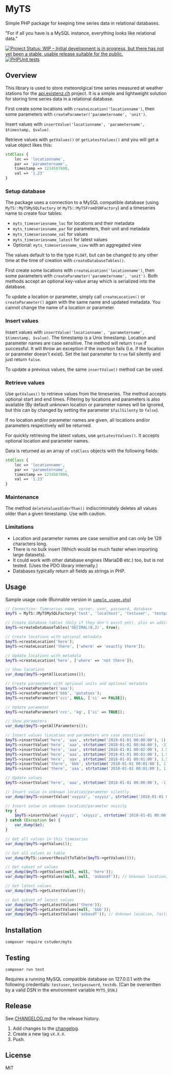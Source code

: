 # MyTS

Simple PHP package for keeping time series data in relational databases.

"For if all you have is a MySQL instance, everything looks like relational data."

[![Project Status: WIP – Initial development is in progress, but there has not yet been a stable, usable release suitable for the public.](https://www.repostatus.org/badges/latest/wip.svg)](https://www.repostatus.org/) [![PHPUnit tests](https://github.com/cstuder/php-skeleton/actions/workflows/test.yml/badge.svg)](https://github.com/cstuder/php-skeleton/actions/workflows/test.yml)

## Overview

This library is used to store meteorolgical time series measured at weather stations for the [api.existenz.ch](https://api.existenz.ch) project. It is a simple and lightweight solution for storing time series data in a relational database.

First create some locations with `createLocation('locationname')`, then some parameters with `createParameter('parametername', 'unit')`. 

Insert values with `insertValue('locationname', 'parametername', $timestamp, $value)`.

Retrieve values with `getValues()` or `getLatestValues()` and you will get a value object likes this:

```php
stdClass {
    loc => 'locationname',
    par => 'parametername',
    timestamp => 1234567890,
    val => '1.23'
}
```

### Setup database

The package uses a connection to a MySQL compatible database (using `MyTS::MyTSMySQLFactory` or `MyTS::MyTSFromDSNFactory`) and a timeseries name to create four tables:

- `myts_timeseriesname_loc` for locations and their metadata
- `myts_timeseriesname_par` for parameters, their unit and metadata
- `myts_timeseriesname_val` for values
- `myts_timeseriesname_latest` for latest values
- Optional: `myts_timeseriesname_view` with an aggregated view

The values default to to the type `FLOAT`, but can be changed to any other time at the time of creation with `createDatabaseTables()`.

First create some locations with `createLocation('locationname')`, then some parameters with `createParameter('parametername', 'unit')`. Both methods accept an optional key-value array which is serialized into the database.

To update a location or parameter, simply call `createLocation()` or `createParameter()` again with the same name and updated metadata. You cannot change the name of a location or parameter.

### Insert values

Insert values with `insertValue('locationname', 'parametername', $timestamp, $value)`. The timestamp is a Unix timestamp. Location and parameter names are case sensitive. The method will return `true` if successful. It will throw an exception if the insertion fails (I.e. if the location or parameter doesn't exist). Set the last parameter to `true` fail silently and just return `false`.

To update a previous values, the same `insertValue()` method can be used.

### Retrieve values

Use `getValues()` to retrieve values from the timeseries. The method accepts optional start and end times. Filtering by locations and parameters is also available (By default unknown location or parameter names will be ignored, but this can by changed by setting the parameter `$failSilenty` to `false`).

If no location and/or parameter names are given, all locations and/or parameters respectively will be returned.

For quickly retrieving the latest values, use `getLatestValues()`. It accepts optional location and parameter names.

Data is returned as an array of `stdClass` objects with the following fields:

```php
stdClass {
    loc => 'locationname',
    par => 'parametername',
    timestamp => 1234567890,
    val => '1.23'
}
```

### Maintenance

The method `deleteValuesOlderThan()` indiscriminately deletes all values older than a given timestamp. Use with caution.

### Limitations

- Location and parameter names are case sensitive and can only be 128 characters long.
- There is no bulk insert (Which would be much faster when importing large datasets).
- It could work with other database engines (MariaDB etc.) too, but is not tested. (Uses the PDO library internally.)
- Databases typically return all fields as strings in PHP.

## Usage

Sample usage code (Runnable version in [`sample_usage.php`](docs/sample_usage.php))

```php
// Connection: Timeseries name, server, user, password, database
$myTS = MyTS::MyTSMySQLFactory('test', 'localhost', 'testuser', 'testpassword', 'testdb');

// Create database tables (Only if they don't exist yet), plus an additional info view
$myTS->createDatabaseTables('DECIMAL(8,2)', true);

// Create locations with optional metadata
$myTS->createLocation('here');
$myTS->createLocation('there', ['where' => 'exactly there']);

// Update locations with metadata
$myTS->createLocation('here', ['where' => 'not there']);

// Show locations
var_dump($myTS->getAllLocations());

// Create parameters with optional units and optional metadata
$myTS->createParameter('aaa');
$myTS->createParameter('bbb', 'potatoes');
$myTS->createParameter('ccc', NULL, ['si' => FALSE]);

// Update parameter
$myTS->createParameter('ccc', 'kg', ['si' => TRUE]);

// Show parameters
var_dump($myTS->getAllParameters());

// Insert values (Location and parameters are case sensitive)
$myTS->insertValue('here', 'aaa', strtotime('2018-01-01 00:00:00'), 1);
$myTS->insertValue('here', 'aaa', strtotime('2018-01-01 00:04:00'), -3);
$myTS->insertValue('here', 'aaa', strtotime('2018-01-01 00:02:00'), 1.567);
$myTS->insertValue('here', 'aaa', strtotime('2018-01-01 00:03:00'), 1.56789);
$myTS->insertValue('here', 'aaa', strtotime('2018-01-01 00:01:00'), 1.5);
$myTS->insertValue('there', 'bbb', strtotime('2018-01-01 00:01:00'), 1.51);
$myTS->insertValue('there', 'aaa', strtotime('2018-01-01 00:01:00'), 1.49);

// Update values
$myTS->insertValue('here', 'aaa', strtotime('2018-01-01 00:00:00'), -1);

// Insert value in unknown location/parameter silently
var_dump($myTS->insertValue('xxyyzz', 'xxyyzz', strtotime('2018-01-01 00:00:00'), 1, true));

// Insert value in unknown location/parameter noisily
try {
    $myTS->insertValue('xxyyzz', 'xxyyzz', strtotime('2018-01-01 00:00:00'), 1, false);
} catch (Exception $e) {
    var_dump($e);
}

// Get all values in this timeseries
var_dump($myTS->getValues());

// Get all values as table
var_dump(MyTS::convertResultToTable($myTS->getValues()));

// Get subset of values
var_dump($myTS->getValues(null, null, 'here'));
var_dump($myTS->getValues(null, null, 'asbasdf')); // Unknown location, fails silently

// Get latest values
var_dump($myTS->getLatestValues());

// Get subset of latest values
var_dump($myTS->getLatestValues('there'));
var_dump($myTS->getLatestValues(null, 'bbb'));
var_dump($myTS->getLatestValues('asbasdf')); // Unknown location, fails silently
```

## Installation

`composer require cstuder/myts`

## Testing

`composer run test`

Requires a running MySQL compatible database on 127.0.0.1 with the following credentials: `testuser`, `testpassword`, `testdb`. (Can be overwritten by a valid DSN in the environment variable `MYTS_DSN`.)

## Release

See [CHANGELOG.md](CHANGELOG.md) for the release history.

1. Add changes to the [changelog](CHANGELOG.md).
1. Create a new tag `vX.X.X`.
1. Push.

## License

MIT
